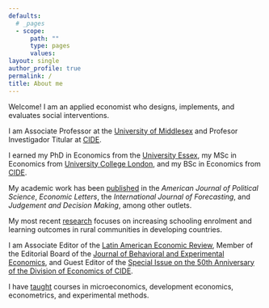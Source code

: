 ```yaml
---
defaults:
  # _pages
  - scope:
      path: ""
      type: pages
      values:
layout: single
author_profile: true
permalink: /
title: About me
---
```


Welcome! I am an applied economist who designs, implements, and evaluates social interventions.

I am Associate Professor at the [University of Middlesex](https://www.mdx.ac.uk/) and Profesor Investigador Titular at [CIDE](https://www.cide.edu/).

I earned my PhD in Economics from the [University Essex](https://www.essex.ac.uk/), my MSc in Economics from [University College London](https://www.ucl.ac.uk/), and my BSc in Economics from [CIDE](https://www.cide.edu/).

My academic work has been [published](/publications/) in the *American Journal of Political Science*, *Economic Letters*, the *International Journal of Forecasting*, and *Judgement and Decision Making*, among other outlets.

My most recent [research](/research/) focuses on increasing schooling enrolment and learning outcomes in rural communities in developing countries.

I am Associate Editor of the [Latin American Economic Review](https://www.latinaer.org/index.php/laer), Member of the Editorial Board of the [Journal of Behavioral and Experimental Economics](https://www.sciencedirect.com/journal/journal-of-behavioral-and-experimental-economics), and Guest Editor of the [Special Issue on the 50th Anniversary of the Division of Economics of CIDE](https://www.latinaer.org/index.php/laer/announcement/view/3).

I have [taught](/teaching/) courses in microeconomics, development economics, econometrics, and experimental methods.